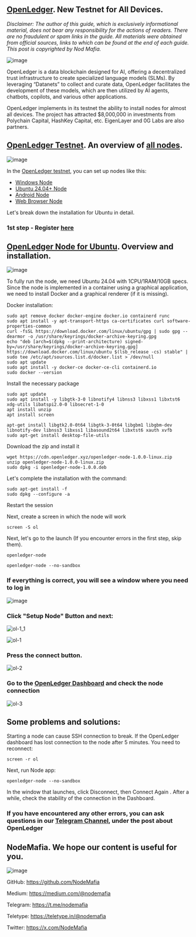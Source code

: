 ## [OpenLedger](https://testnet.openledger.xyz/?referral_code=bbv4d2lbwq). New Testnet for All Devices.
*Disclaimer: The author of this guide, which is exclusively informational material, does not bear any responsibility for the actions of readers. There are no fraudulent or spam links in the guide. All materials were obtained from official sources, links to which can be found at the end of each guide. This post is copyrighted by Nod Mafia.*

![image](https://github.com/user-attachments/assets/eed66713-aeba-4374-b718-4c0656d5c75e)

OpenLedger is a data blockchain designed for AI, offering a decentralized trust infrastructure to create specialized language models (SLMs). By leveraging “Datanets” to collect and curate data, OpenLedger facilitates the development of these models, which are then utilized by AI agents, chatbots, copilots, and various other applications.

OpenLedger implements in its testnet the ability to install nodes for almost all devices. The project has attracted $8,000,000 in investments from Polychain Capital, HashKey Capital, etc. EigenLayer and 0G Labs are also partners. 


## [OpenLedger Testnet](https://testnet.openledger.xyz/?referral_code=bbv4d2lbwq). An overview of [all nodes](https://testnet.openledger.xyz/app-store).

![image](https://github.com/user-attachments/assets/de3a7591-e135-4a85-ad1d-56a1755e888b)

In the [OpenLedger testnet](https://testnet.openledger.xyz/?referral_code=bbv4d2lbwq), you can set up nodes like this:

- [Windows Node](https://cdn.openledger.xyz/openledger-node-1.0.0-windows.zip)
- [Ubuntu 24.04+ Node](https://cdn.openledger.xyz/openledger-node-1.0.0-linux.zip)
- [Android Node](https://cdn.openledger.xyz/OpenLedger_Android_Node_v0.1.1.apk)
- [Web Browser Node](https://chromewebstore.google.com/detail/openledger-node/ekbbplmjjgoobhdlffmgeokalelnmjjc)

Let's break down the installation for Ubuntu in detail. 

### 1st step - Register [here]() 

## [OpenLedger Node for Ubuntu](https://testnet.openledger.xyz/?referral_code=bbv4d2lbwq). Overview and installation.

![image](https://github.com/user-attachments/assets/037a12fd-7f2c-4a55-984f-60760e50ca73)


To fully run the node, we need Ubuntu 24.04 with 1CPU/1RAM/10GB specs. Since the node is implemented in a container using a graphical application, we need to install Docker and a graphical renderer (if it is missing).

Docker installation:

```
sudo apt remove docker docker-engine docker.io containerd runc
sudo apt install -y apt-transport-https ca-certificates curl software-properties-common
curl -fsSL https://download.docker.com/linux/ubuntu/gpg | sudo gpg --dearmor -o /usr/share/keyrings/docker-archive-keyring.gpg
echo "deb [arch=$(dpkg --print-architecture) signed-by=/usr/share/keyrings/docker-archive-keyring.gpg] https://download.docker.com/linux/ubuntu $(lsb_release -cs) stable" | sudo tee /etc/apt/sources.list.d/docker.list > /dev/null
sudo apt update
sudo apt install -y docker-ce docker-ce-cli containerd.io
sudo docker --version
```

Install the necessary package

```
sudo apt update
sudo apt install -y libgtk-3-0 libnotify4 libnss3 libxss1 libxtst6 xdg-utils libatspi2.0-0 libsecret-1-0 
apt install unzip
apt install screen
```
```
apt-get install libgtk2.0-0t64 libgtk-3-0t64 libgbm1 libgbm-dev libnotify-dev libnss3 libxss1 libasound2t64 libxtst6 xauth xvfb
sudo apt-get install desktop-file-utils
```

Download the zip and install it

```
wget https://cdn.openledger.xyz/openledger-node-1.0.0-linux.zip
unzip openledger-node-1.0.0-linux.zip
sudo dpkg -i openledger-node-1.0.0.deb
```

Let's complete the installation with the command:

```
sudo apt-get install -f
sudo dpkg --configure -a
```
Restart the session

Next, create a screen in which the node will work

```
screen -S ol
```

Next, let's go to the launch (If you encounter errors in the first step, skip them).  

```
openledger-node
```

```
openledger-node --no-sandbox
```

### If everything is correct, you will see a window where you need to log in 
![image](https://github.com/user-attachments/assets/ba3c05a7-b066-4c87-87a3-5788e03ce806)
### Click "Setup Node" Button and next: 
![ol-1_1](https://github.com/user-attachments/assets/79f306d9-1c11-411b-8d61-210783499738)


![ol-1](https://github.com/user-attachments/assets/66a504dd-5122-41f6-85f3-3899405a106b)
### Press the connect button. 


![ol-2](https://github.com/user-attachments/assets/cf661d8e-1627-4ffa-8512-cea927b687fb)



### Go to the [OpenLedger Dashboard](https://testnet.openledger.xyz/dashboard) and check the node connection

![ol-3](https://github.com/user-attachments/assets/d6ac4bd7-b2df-46bd-89e5-63974d0b3be3)


## Some problems and solutions:

Starting a node can cause SSH connection to break. If the OpenLedger dashboard has lost connection to the node after 5 minutes. You need to reconnect: 

```
screen -r ol
```
Next, run Node app:

```
openledger-node --no-sandbox
```
In the window that launches, click Disconnect, then Connect Again . After a while, check the stability of the connection in the Dashboard.

### If you have encountered any other errors, you can ask questions in our [Telegram Channel](https://t.me/nodemafia), under the post about OpenLedger 


## NodeMafia. We hope our content is useful for you.

![image](https://github.com/user-attachments/assets/f8f95f39-e5ca-4975-9fcd-a3bf31d70522)

GitHub: https://github.com/NodeMafia

Medium: https://medium.com/@nodemafia

Telegram: https://t.me/nodemafia

Teletype: https://teletype.in/@nodemafia

Twitter: https://x.com/NodeMafia
